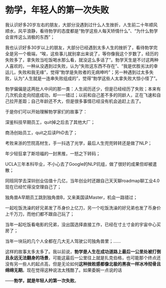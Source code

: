 # 勃学，年轻人的第一次失败

我认识好多20岁左右的朋友，大部分没遇到过什么人生挫折，人生前二十年顺风顺水，风平浪静，看待勃学的态度都是“勃学这些人每天矫情什么”、“为什么勃学会宣传这么消极的东西”；

我也认识好多30岁以上的朋友，大部分已经遇到太多人生的挫折了，看待勃学完全是另一个极端，“唉，这些事儿就别拿出来说了，等你像我这个岁数了，经历的失败多了，拿失败当吃饭喝水那么看，就没这么多话了”。勃学天生是不讨这两种人喜欢的，一种从没遇到过失败，认为“失败这东西不存在”、“我是优胜劣汰的幸运儿，失败和我无缘”，觉得“勃学是失败者的无病呻吟”；另一种遇到过太多失败，认为“人生就是一连串失败组成的”，觉得“勃学这些人太拿失败大惊小怪了”。

勃学偏偏是这两批人中间的那一类：人生阅历还少，但是已经经历了失败；本来有几次机会走向彻底成功，却一一错过；以前和自己差不多的同龄人，正在飞速和自己拉开差距；自己年龄还不大，但是很多事情已经没有机会追赶上去了。

于是你们可以开始理解勃学家们的故事了：

深鉴科技早期员工，quit掉之后去了其他大厂；

商汤创始员工，quit之后读PhD去了；

考败来浙的竺院高材生，手一抖选了光学，最后人生兜兜转转还是做了NLP；

年少轻狂拿了斯坦福的一封黑推，一怒之下转码；

UCLA三年本科毕业，不小心去了Google的NLP坑组，做了很好的成果但却被遣散；

同班同学去深圳创业估值十几亿，当年创业时还跟自己天天聊roadmap聊工业4.0现在已经忙得没空理自己了；

独角兽A早期员工跳到独角兽B，又来美国读Master，机会一路错过；

一起吃饭洗澡的好兄弟发了币身价上亿刀，另一个吃饭洗澡的好兄弟也发了币身价上千万刀，而他们都不跟自己玩了；

当年一起吃饭看电影的兄弟，没出国选择直接工作，已经在寸土寸金的宇宙中心买房了；

当年一块玩的几个人全都在几大无人驾驶公司独角兽里；……

这样的故事太多太多了。我以前说，**勃学是人生在成功道路上最后一公里处被打倒且永远无法翻身的场景**，可能这最后一公里往上就是扎克伯格，也可能那个终点还没有另一些人的起点高，但是无论如何**这种挫败感都像北极的黑夜一样冰冷彻骨且绵绵无期**。现在觉得这种说法太残酷了。如果委婉一点说的话

——**勃学，就是年轻人的第一次失败**。